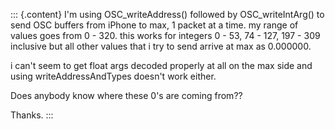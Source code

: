 ::: {.content}
I\'m using OSC\_writeAddress() followed by OSC\_writeIntArg() to send
OSC buffers from iPhone to max, 1 packet at a time. my range of values
goes from 0 - 320. this works for integers 0 - 53, 74 - 127, 197 - 309
inclusive but all other values that i try to send arrive at max as
0.000000.

i can\'t seem to get float args decoded properly at all on the max side
and using writeAddressAndTypes doesn\'t work either.

Does anybody know where these 0\'s are coming from??

Thanks.
:::
